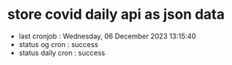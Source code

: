 # store covid daily api as json data

- last cronjob : Wednesday, 06 December 2023 13:15:40
- status og cron : success
- status daily cron : success
      
      